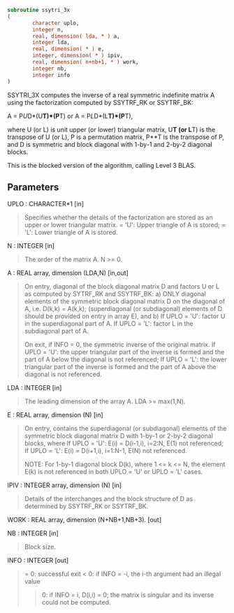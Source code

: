 ```fortran
subroutine ssytri_3x
(
        character uplo,
        integer n,
        real, dimension( lda, * ) a,
        integer lda,
        real, dimension( * ) e,
        integer, dimension( * ) ipiv,
        real, dimension( n+nb+1, * ) work,
        integer nb,
        integer info
)
```

SSYTRI_3X computes the inverse of a real symmetric indefinite
matrix A using the factorization computed by SSYTRF_RK or SSYTRF_BK:

A = P*U*D*(U**T)*(P**T) or A = P*L*D*(L**T)*(P**T),

where U (or L) is unit upper (or lower) triangular matrix,
U**T (or L**T) is the transpose of U (or L), P is a permutation
matrix, P**T is the transpose of P, and D is symmetric and block
diagonal with 1-by-1 and 2-by-2 diagonal blocks.

This is the blocked version of the algorithm, calling Level 3 BLAS.

## Parameters
UPLO : CHARACTER*1 [in]
> Specifies whether the details of the factorization are
> stored as an upper or lower triangular matrix.
> = 'U':  Upper triangle of A is stored;
> = 'L':  Lower triangle of A is stored.

N : INTEGER [in]
> The order of the matrix A.  N >= 0.

A : REAL array, dimension (LDA,N) [in,out]
> On entry, diagonal of the block diagonal matrix D and
> factors U or L as computed by SYTRF_RK and SSYTRF_BK:
> a) ONLY diagonal elements of the symmetric block diagonal
> matrix D on the diagonal of A, i.e. D(k,k) = A(k,k);
> (superdiagonal (or subdiagonal) elements of D
> should be provided on entry in array E), and
> b) If UPLO = 'U': factor U in the superdiagonal part of A.
> If UPLO = 'L': factor L in the subdiagonal part of A.
> 
> On exit, if INFO = 0, the symmetric inverse of the original
> matrix.
> If UPLO = 'U': the upper triangular part of the inverse
> is formed and the part of A below the diagonal is not
> referenced;
> If UPLO = 'L': the lower triangular part of the inverse
> is formed and the part of A above the diagonal is not
> referenced.

LDA : INTEGER [in]
> The leading dimension of the array A.  LDA >= max(1,N).

E : REAL array, dimension (N) [in]
> On entry, contains the superdiagonal (or subdiagonal)
> elements of the symmetric block diagonal matrix D
> with 1-by-1 or 2-by-2 diagonal blocks, where
> If UPLO = 'U': E(i) = D(i-1,i), i=2:N, E(1) not referenced;
> If UPLO = 'L': E(i) = D(i+1,i), i=1:N-1, E(N) not referenced.
> 
> NOTE: For 1-by-1 diagonal block D(k), where
> 1 <= k <= N, the element E(k) is not referenced in both
> UPLO = 'U' or UPLO = 'L' cases.

IPIV : INTEGER array, dimension (N) [in]
> Details of the interchanges and the block structure of D
> as determined by SSYTRF_RK or SSYTRF_BK.

WORK : REAL array, dimension (N+NB+1,NB+3). [out]

NB : INTEGER [in]
> Block size.

INFO : INTEGER [out]
> = 0: successful exit
> < 0: if INFO = -i, the i-th argument had an illegal value
> > 0: if INFO = i, D(i,i) = 0; the matrix is singular and its
> inverse could not be computed.
